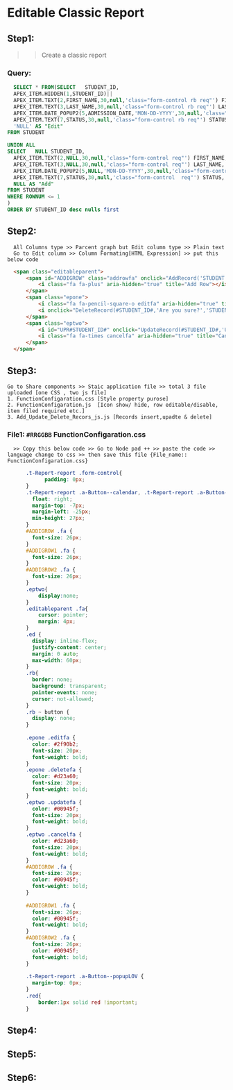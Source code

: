 # Editable Classic Report
## Step1:
  >> Create a classic report
  ### Query:
  ```SQL
    SELECT * FROM(SELECT   STUDENT_ID, 
    APEX_ITEM.HIDDEN(1,STUDENT_ID)||
    APEX_ITEM.TEXT(2,FIRST_NAME,30,null,'class="form-control rb req"') FIRST_NAME, --'30'column-span
    APEX_ITEM.TEXT(3,LAST_NAME,30,null,'class="form-control rb req"') LAST_NAME,  
    APEX_ITEM.DATE_POPUP2(5,ADMISSION_DATE,'MON-DD-YYYY',30,null,'class="form-control rb"') ADMISSION_DATE,
    APEX_ITEM.TEXT(7,STATUS,30,null,'class="form-control rb req"') STATUS,
    'NULL' AS "Edit"
FROM STUDENT

UNION ALL
SELECT   NULL STUDENT_ID, 
    APEX_ITEM.TEXT(2,NULL,30,null,'class="form-control req"') FIRST_NAME, 
    APEX_ITEM.TEXT(3,NULL,30,null,'class="form-control req"') LAST_NAME,  
    APEX_ITEM.DATE_POPUP2(5,NULL,'MON-DD-YYYY',30,null,'class="form-control apex_disabled"') ADMISSION_DATE,
    APEX_ITEM.TEXT(7,STATUS,30,null,'class="form-control  req"') STATUS,
    NULL AS "Add"
FROM STUDENT
WHERE ROWNUM <= 1
)
ORDER BY STUDENT_ID desc nulls first
```      
## Step2: 
      All Columns type >> Parcent graph but Edit column type >> Plain text
      Go to Edit column >> Column Formating[HTML Expression] >> put this below code
  ```html
    <span class="editableparent">
        <span id="ADDIGROW" class="addrowfa" onclick="AddRecord('STUDENT')">
            <i class="fa fa-plus" aria-hidden="true" title="Add Row"></i>
        </span>
        <span class="epone">
            <i class="fa fa-pencil-square-o editfa" aria-hidden="true" title="Edit Row"></i>
            <i onclick="DeleteRecord(#STUDENT_ID#,'Are you sure?','STUDENT')"class="fa fa-trash deletefa" aria-hidden="true" title="Delete Row"></i>
        </span>
        <span class="eptwo">
            <i id="UPR#STUDENT_ID#" onclick="UpdateRecord(#STUDENT_ID#,'UPR#STUDENT_ID#','STUDENT')" class="fa fa-check updatefa" aria-hidden="true" title="Update Row"></i>
            <i class="fa fa-times cancelfa" aria-hidden="true" title="Cancel"></i>
        </span>
    </span>
```
## Step3:
    Go to Share components >> Staic application file >> total 3 file uploaded [one CSS , two js file] 
    1. FunctionConfigaration.css [Style property purose]
    2. FunctionConfigaration.js  [Icon show/ hide, row editable/disable, item filed required etc.]
    3. Add_Update_Delete_Recors_js.js [Records insert,upadte & delete]
    
   ### File1: `#RRGGBB` FunctionConfigaration.css
      >> Copy this below code >> Go to Node pad ++ >> paste the code >> language change to css >> then save this file {File_name:: FunctionConfigaration.css} 
  ```css
        .t-Report-report .form-control{
              padding: 0px;
        }
        .t-Report-report .a-Button--calendar, .t-Report-report .a-Button--colorPicker, .t-Report-report .a-Button--listManager, .t-Report-report .a-Button--popupLOV {
          float: right;
          margin-top: -7px;
          margin-left: -25px;
          min-height: 27px;
        }
        #ADDIGROW .fa {
          font-size: 26px;
        }
        #ADDIGROW1 .fa {
          font-size: 26px;
        }
        #ADDIGROW2 .fa {
          font-size: 26px;
        }
        .eptwo{
            display:none;
        }
        .editableparent .fa{
            cursor: pointer;
            margin: 4px;
        }
        .ed {
          display: inline-flex;
          justify-content: center;
          margin: 0 auto;
          max-width: 60px;
        }
        .rb{
          border: none;
          background: transparent;
          pointer-events: none;
          cursor: not-allowed;
        }
        .rb ~ button {
          display: none;
        }
        
        .epone .editfa {
          color: #2f90b2;
          font-size: 20px;
          font-weight: bold;
        }
        .epone .deletefa {
          color: #d23a60;
          font-size: 20px;
          font-weight: bold;
        }
        .eptwo .updatefa {
          color: #00945f;
          font-size: 20px;
          font-weight: bold;
        }
        .eptwo .cancelfa {
          color: #d23a60;
          font-size: 20px;
          font-weight: bold;
        }
        #ADDIGROW .fa {
          font-size: 26px;
          color: #00945f;
          font-weight: bold;
        }
        
        #ADDIGROW1 .fa {
          font-size: 26px;
          color: #00945f;
          font-weight: bold;
        }
        #ADDIGROW2 .fa {
          font-size: 26px;
          color: #00945f;
          font-weight: bold;
        }
        
        .t-Report-report .a-Button--popupLOV {
          margin-top: 0px;
        }
        .red{
            border:1px solid red !important;
        }
```
    
## Step4:
## Step5:
## Step6:
